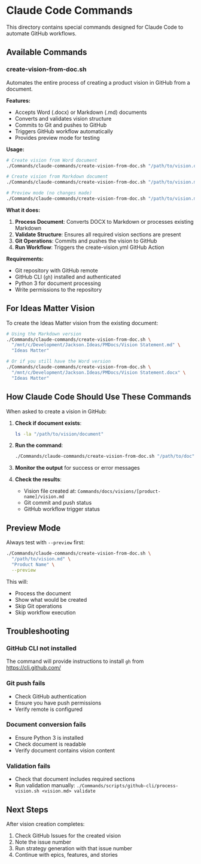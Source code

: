 # Claude Code Commands

This directory contains special commands designed for Claude Code to automate GitHub workflows.

## Available Commands

### create-vision-from-doc.sh

Automates the entire process of creating a product vision in GitHub from a document.

**Features:**
- Accepts Word (.docx) or Markdown (.md) documents
- Converts and validates vision structure
- Commits to Git and pushes to GitHub
- Triggers GitHub workflow automatically
- Provides preview mode for testing

**Usage:**
```bash
# Create vision from Word document
./Commands/claude-commands/create-vision-from-doc.sh "/path/to/vision.docx" "Product Name"

# Create vision from Markdown document
./Commands/claude-commands/create-vision-from-doc.sh "/path/to/vision.md" "Product Name"

# Preview mode (no changes made)
./Commands/claude-commands/create-vision-from-doc.sh "/path/to/vision.md" "Product Name" --preview
```

**What it does:**
1. **Process Document**: Converts DOCX to Markdown or processes existing Markdown
2. **Validate Structure**: Ensures all required vision sections are present
3. **Git Operations**: Commits and pushes the vision to GitHub
4. **Run Workflow**: Triggers the create-vision.yml GitHub Action

**Requirements:**
- Git repository with GitHub remote
- GitHub CLI (`gh`) installed and authenticated
- Python 3 for document processing
- Write permissions to the repository

## For Ideas Matter Vision

To create the Ideas Matter vision from the existing document:

```bash
# Using the Markdown version
./Commands/claude-commands/create-vision-from-doc.sh \
  "/mnt/c/Development/Jackson.Ideas/PMDocs/Vision Statement.md" \
  "Ideas Matter"

# Or if you still have the Word version
./Commands/claude-commands/create-vision-from-doc.sh \
  "/mnt/c/Development/Jackson.Ideas/PMDocs/Vision Statement.docx" \
  "Ideas Matter"
```

## How Claude Code Should Use These Commands

When asked to create a vision in GitHub:

1. **Check if document exists**:
   ```bash
   ls -la "/path/to/vision/document"
   ```

2. **Run the command**:
   ```bash
   ./Commands/claude-commands/create-vision-from-doc.sh "/path/to/doc" "Product Name"
   ```

3. **Monitor the output** for success or error messages

4. **Check the results**:
   - Vision file created at: `Commands/docs/visions/[product-name]/vision.md`
   - Git commit and push status
   - GitHub workflow trigger status

## Preview Mode

Always test with `--preview` first:
```bash
./Commands/claude-commands/create-vision-from-doc.sh \
  "/path/to/vision.md" \
  "Product Name" \
  --preview
```

This will:
- Process the document
- Show what would be created
- Skip Git operations
- Skip workflow execution

## Troubleshooting

### GitHub CLI not installed
The command will provide instructions to install `gh` from https://cli.github.com/

### Git push fails
- Check GitHub authentication
- Ensure you have push permissions
- Verify remote is configured

### Document conversion fails
- Ensure Python 3 is installed
- Check document is readable
- Verify document contains vision content

### Validation fails
- Check that document includes required sections
- Run validation manually: `./Commands/scripts/github-cli/process-vision.sh <vision.md> validate`

## Next Steps

After vision creation completes:
1. Check GitHub Issues for the created vision
2. Note the issue number
3. Run strategy generation with that issue number
4. Continue with epics, features, and stories